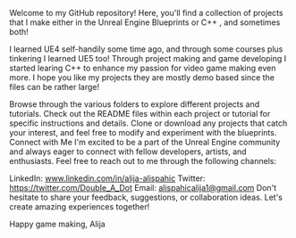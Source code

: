 Welcome to my GitHub repository! Here, you'll find a collection of projects that I make either in the Unreal Engine Blueprints or C++ , and sometimes both!

I learned UE4 self-handily some time ago, and through some courses plus tinkering I learned UE5 too! Through project making and game developing I started learing C++ to enhance my passion for video game making even more.
I hope you like my projects they are mostly demo based since the files can be rather large!

Browse through the various folders to explore different projects and tutorials.
Check out the README files within each project or tutorial for specific instructions and details.
Clone or download any projects that catch your interest, and feel free to modify and experiment with the blueprints.
Connect with Me
I'm excited to be a part of the Unreal Engine community and always eager to connect with fellow developers, artists, and enthusiasts. Feel free to reach out to me through the following channels:

LinkedIn: www.linkedin.com/in/alija-alispahic
Twitter: https://twitter.com/DoubIe_A_Dot
Email: alispahicalija1@gmail.com
Don't hesitate to share your feedback, suggestions, or collaboration ideas. Let's create amazing experiences together!

Happy game making,
Alija
